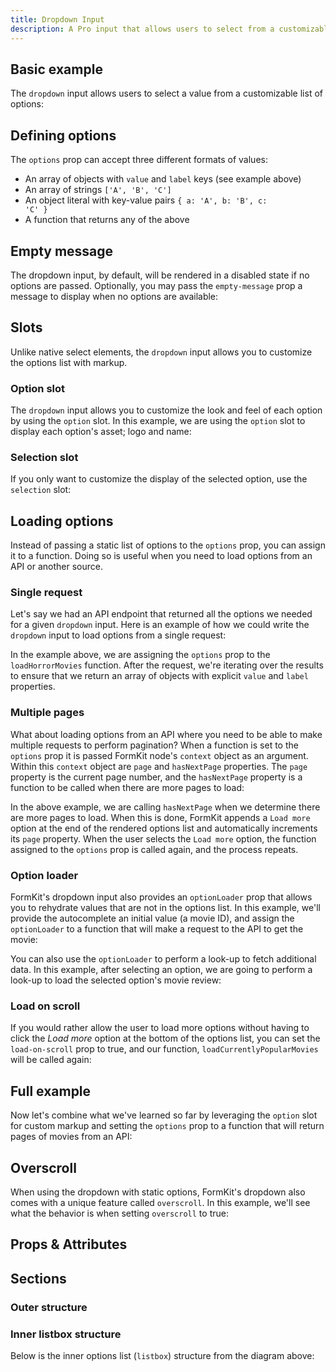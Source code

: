 ```yaml
---
title: Dropdown Input
description: A Pro input that allows users to select from a customizable options list.
---
```


<InputPageHero title="Dropdown"></InputPageHero>

<page-toc></page-toc>

<ProInstallSnippet></ProInstallSnippet>

## Basic example

The `dropdown` input allows users to select a value from a customizable list of options:

<example
name="Dropdown"
:min-height="550"
file="/_content/examples/dropdown/dropdown-base.vue"></example>

## Defining options

The `options` prop can accept three different formats of values:

- An array of objects with `value` and `label` keys (see example above)
- An array of strings <code>['A', 'B', 'C']</code>
- An object literal with key-value pairs <code>{ a: 'A', b: 'B', c: 'C' }</code>
- A function that returns any of the above

## Empty message

The dropdown input, by default, will be rendered in a disabled state if no options are passed. Optionally, you may pass the `empty-message` prop a message to display when no options are available:

<example
name="Dropdown"
:min-height="550"
file="/_content/examples/dropdown/dropdown-empty-message.vue"></example>

## Slots

Unlike native select elements, the `dropdown` input allows you to customize the options list with markup.

### Option slot

The `dropdown` input allows you to customize the look and feel of each option by using the `option` slot. In this example, we are using the `option` slot to display each option's asset; logo and name:

<example
name="Dropdown"
:min-height="550"
file="/_content/examples/dropdown/dropdown-option-slot.vue"></example>

### Selection slot

If you only want to customize the display of the selected option, use the `selection` slot:

<example
name="Dropdown"
:min-height="550"
file="/_content/examples/dropdown/dropdown-selection-slot.vue"></example>

## Loading options

Instead of passing a static list of options to the `options` prop, you can assign it to a function. Doing so is useful when you need to load options from an API or another source.

<!-- Example of loading options via API without pagination. -->

### Single request

Let's say we had an API endpoint that returned all the options we needed for a given `dropdown` input. Here is an example of how we could write the `dropdown` input to load options from a single request:

<example
name="Dropdown"
:min-height="550"
file="/_content/examples/dropdown/dropdown-single-request.vue"></example>

In the example above, we are assigning the `options` prop to the `loadHorrorMovies` function. After the request, we're iterating over the results to ensure that we return an array of objects with explicit `value` and `label` properties.

### Multiple pages

What about loading options from an API where you need to be able to make multiple requests to perform pagination? When a function is set to the `options` prop it is passed FormKit node's `context` object as an argument. Within this `context` object are `page` and `hasNextPage` properties. The `page` property is the current page number, and the `hasNextPage` property is a function to be called when there are more pages to load:

<example
name="Dropdown"
:min-height="550"
file="/_content/examples/dropdown/dropdown-pagination.vue"></example>

In the above example, we are calling `hasNextPage` when we determine there are more pages to load. When this is done, FormKit appends a `Load more` option at the end of the rendered options list and automatically increments its `page` property. When the user selects the `Load more` option, the function assigned to the `options` prop is called again, and the process repeats.

### Option loader

FormKit's dropdown input also provides an `optionLoader` prop that allows you to rehydrate values that are not in the options list. In this example, we'll provide the autocomplete an initial value (a movie ID), and assign the `optionLoader` to a function that will make a request to the API to get the movie:

<example
name="Dropdown"
:min-height="550"
file="/_content/examples/dropdown/dropdown-option-loader.vue"></example>

You can also use the `optionLoader` to perform a look-up to fetch additional data. In this example, after selecting an option, we are going to perform a look-up to load the selected option's movie review:

<example
name="Dropdown"
:min-height="550"
file="/_content/examples/dropdown/dropdown-option-loader-review.vue"></example>

### Load on scroll

If you would rather allow the user to load more options without having to click the <i>Load more</i> option at the bottom of the options list, you can set the `load-on-scroll` prop to true, and our function, `loadCurrentlyPopularMovies` will be called again:

<example
name="Dropdown"
:min-height="550"
file="/_content/examples/dropdown/dropdown-pagination-load-on-scroll.vue"></example>

## Full example

Now let's combine what we've learned so far by leveraging the `option` slot for custom markup and setting the `options` prop to a function that will return pages of movies from an API:

<example
name="Dropdown"
:min-height="550"
file="/_content/examples/dropdown/dropdown-full.vue"></example>

## Overscroll

When using the dropdown with static options, FormKit's dropdown also comes with a unique feature called `overscroll`. In this example, we'll see what the behavior is when setting `overscroll` to true:

<example
name="Dropdown"
:min-height="550"
file="/_content/examples/dropdown/dropdown-overscroll.vue"></example>

## Props & Attributes

<reference-table input="dropdown" :data="[
{prop: 'options', type: 'any', default: '[]', description: 'The list of options the user can select from.'},
{prop: 'load-on-scroll', type: 'boolean', default: 'false', description: 'When set to `true`, the dropdown will try loading more options based on the end-user`s scroll position'}, {prop: 'option-loader', type: 'function', default: 'null', description: 'Used for hydrating initial value, or performing an additional request to load more information of a selected option.'},
{prop: 'empty-message', type: 'string', default: 'undefined', description: 'Renders a message when there are no options to display.'},
]">
</reference-table>

## Sections

<section-keys-intro></section-keys-intro>

### Outer structure

<div>
  <formkit-input-diagram
    :hide-on-small="true"
    class="input-diagram--dropdown-outer"
    :schema="[
        {
          name: 'outer',
          position: 'right',
          children: [
            {
              name: 'wrapper',
              position: 'right',
              children: [
                {
                  name: 'label',
                  position: 'right',
                  content: 'Select t-shirt color',
                  class: 'center-vert'
                },
                {
                  name: 'inner',
                  children: [
                    {
                      name: 'prefixIcon',
                      class: 'tiny-section'
                    },
                    {
                      name: 'prefix',
                      class: 'tiny-section'
                    },
                    {
                      name: 'selector',
                      class: 'flex flex-grow',
                      children: [
                        {
                          name: 'selection',
                          class: 'flex-grow',
                          children: [
                            {
                              name: 'option',
                              content: 'Gray',
                              class: 'flex border-solid',
                              children: [
                                {
                                  name: 'optionLoading',
                                  class: 'flex-grow-0'
                                }
                              ]
                            }
                          ]
                        },
                        {
                            name: 'loaderIcon'
                        },
                        {
                          name: 'selectIcon',
                          content: '⌄',
                          class: 'center-vert'
                        }
                      ]
                    },
                    {
                      name: 'listbox',
                      content: 'Blue Gray Tan',
                      class: 'wrap-text',
                      position: 'right'
                    },
                    {
                      name: 'suffix',
                      position: 'right',
                      class: 'tiny-section'
                    },
                    {
                      name: 'suffixIcon',
                      position: 'right',
                      class: 'tiny-section'
                    },
                  ]
                },
              ]
            },
            {
              name: 'help',
              content: 'Turn sound effects on and off.',
              position: 'right'
            },
            {
              name: 'messages',
              position: 'right',
              children: [
                {
                  name: 'message',
                  content: 'Something wrong happened.',
                  position: 'right'
                }
              ]
            }
          ]
        }
      ]"
  >
  </formkit-input-diagram>
</div>

### Inner listbox structure

Below is the inner options list (`listbox`) structure from the diagram above:

<div>
  <formkit-input-diagram
    :hide-on-small="true"
    class="input-diagram--dropdown"
    :schema="[
        {
          name: 'dropdownWrapper',
          position: 'right',
          children: [
            {
              name: 'listbox',
              position: 'right',
              children: [
              {
                  name: 'emptyMessage',
                  children: [
                    {
                      name: 'emptyMessageInner',
                      content: 'No options to display.',
                    }
                  ]
                },
                {
                  name: 'listitem',
                  class: 'flex flex-grow',
                  position: 'right',
                  children: [
                    {
                      name: 'selectedIcon',
                      content: '✔️'
                    },
                    {
                      name: 'option',
                      content: 'Gray',
                      position: 'right',
                      class: 'flex flex-grow'
                    },
                  ]
                },
                {
                  name: 'loadMore',
                  children: [
                    {
                      name: 'loadMoreInner',
                      children: [
                        {
                          name: 'loaderIcon',
                          content: '⏳',
                          class: 'text-center'
                        }
                      ]
                    },
                  ]
                },
              ]
            },
          ]
        }
      ]"
  >
  </formkit-input-diagram>
</div>


<reference-table type="sectionKeys" primary="section-key" :data="[
  {
    'section-key': 'selector',
    description: 'The selector section is a button element that opens the dropdown options list.'
  },
  {
    'section-key': 'selection',
    description: 'Contains the selected option.'
  },
  {
    'section-key': 'listitem',
    description: 'A list item element that contains the option section.'
  },
  {
    'section-key': 'option',
    description: 'A div that contains the option content.'
  },
  {
    'section-key': 'listbox',
    description: 'The listbox section is a ul element that contains the options list.'
  },
  {
    'section-key': 'dropdownWrapper',
    description: 'Wraps the listbox section. A div that handles scrolling the listbox.'
  },
  {
    'section-key': 'optionLoading',
    description: 'A span element that is conditionally rendered within the selected option when loading is occurring.'
  },
  {
    'section-key': 'loaderIcon',
    description: 'An element for outputting an icon in the selector element when loading is occurring.'
  },
  {
    'section-key': 'selectIcon',
    description: 'An element for outputting an icon in the selector element when the dropdown is closed.'
  },
  {
    'section-key': 'selectedIcon',
    description: 'An element for outputting an icon next to the selected option when inside the listbox.'
  },
  {
    'section-key': 'loadMore',
    description: 'A list item element that is conditionally rendered at the bottom of the options list when there are more pages to load.'
  },
  {
    'section-key': 'loadMoreInner',
    description: 'A span element that acts as a wrapper for the loaderIcon within the loadMore section.'
  },
  {
    'section-key': 'emptyMessage',
    description: 'A list item element that is conditionally rendered when there are no options to display.'
  },
  {
    'section-key': 'emptyMessageInner',
    description: 'A span element that acts as a wrapper for the emptyMessage section.'
  }
]">
</reference-table>
